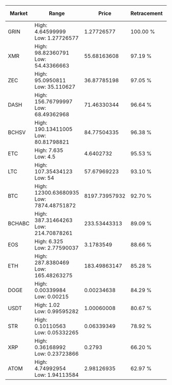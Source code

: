 | Market | Range | Price| Retracement | Doubles to 50% |
| --- | --- | --- | --- | --- |
| GRIN | High: 4.64599999<br />Low: 1.27726577 | 1.27726577 | 100.00 % | 2.32 |
| XMR | High: 98.82360791<br />Low: 54.43366663 | 55.68163608 | 97.19 % | 1.38 |
| ZEC | High: 95.0950811<br />Low: 35.110627 | 36.87785198 | 97.05 % | 1.77 |
| DASH | High: 156.76799997<br />Low: 68.49362968 | 71.46330344 | 96.64 % | 1.58 |
| BCHSV | High: 190.13411005<br />Low: 80.81798821 | 84.77504335 | 96.38 % | 1.60 |
| ETC | High: 7.635<br />Low: 4.5 | 4.6402732 | 95.53 % | 1.31 |
| LTC | High: 107.35434123<br />Low: 54 | 57.67969223 | 93.10 % | 1.40 |
| BTC | High: 12300.63680935<br />Low: 7874.48751872 | 8197.73957932 | 92.70 % | 1.23 |
| BCHABC | High: 387.31464263<br />Low: 214.70878261 | 233.53443313 | 89.09 % | 1.29 |
| EOS | High: 6.325<br />Low: 2.77590037 | 3.1783549 | 88.66 % | 1.43 |
| ETH | High: 287.8380469<br />Low: 165.48263275 | 183.49863147 | 85.28 % | 1.24 |
| DOGE | High: 0.00339984<br />Low: 0.00215 | 0.00234638 | 84.29 % | 1.18 |
| USDT | High: 1.02<br />Low: 0.99595282 | 1.00060008 | 80.67 % | 1.01 |
| STR | High: 0.10110563<br />Low: 0.05332265 | 0.06339349 | 78.92 % | 1.22 |
| XRP | High: 0.36168992<br />Low: 0.23723866 | 0.2793 | 66.20 % | 1.07 |
| ATOM | High: 4.74992954<br />Low: 1.94113584 | 2.98126935 | 62.97 % | 1.12 |
